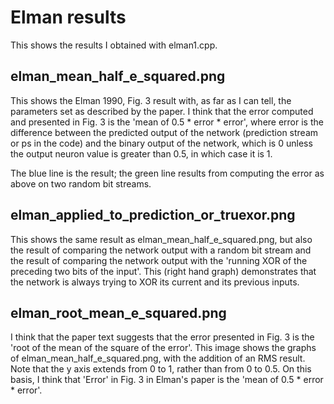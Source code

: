 # Elman results

This shows the results I obtained with elman1.cpp.

## elman_mean_half_e_squared.png

This shows the Elman 1990, Fig. 3 result with, as far as I can tell,
the parameters set as described by the paper. I think that the error
computed and presented in Fig. 3 is the 'mean of 0.5 * error * error',
where error is the difference between the predicted output of the
network (prediction stream or ps in the code) and the binary output of
the network, which is 0 unless the output neuron value is greater than
0.5, in which case it is 1.

The blue line is the result; the green line results from computing the
error as above on two random bit streams.

## elman_applied_to_prediction_or_truexor.png

This shows the same result as elman_mean_half_e_squared.png, but also
the result of comparing the network output with a random bit stream
and the result of comparing the network output with the 'running XOR
of the preceding two bits of the input'. This (right hand graph)
demonstrates that the network is always trying to XOR its current and
its previous inputs.

## elman_root_mean_e_squared.png

I think that the paper text suggests that the error presented in
Fig. 3 is the 'root of the mean of the square of the error'. This
image shows the graphs of elman_mean_half_e_squared.png, with the
addition of an RMS result. Note that the y axis extends from 0 to 1,
rather than from 0 to 0.5. On this basis, I think that 'Error' in
Fig. 3 in Elman's paper is the 'mean of 0.5 * error * error'.
